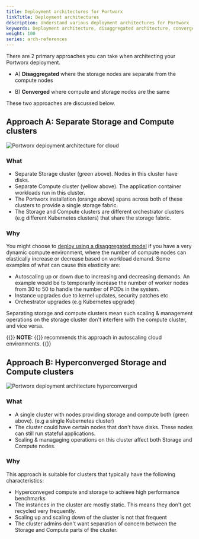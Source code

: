 ```yaml
---
title: Deployment architectures for Portworx
linkTitle: Deployment architectures
description: Understand various deployment architectures for Portworx
keywords: Deployment architecture, disaggregated architecture, converged architecture, Hyperconverged, AWS, Amazon Web Services, GCP Google Cloud Platform, VMWare vSphere
weight: 100
series: arch-references
---
```


There are 2 primary approaches you can take when architecting your Portworx deployment.

* A) **Disaggregated** where the storage nodes are separate from the compute nodes

* B) **Converged** where compute and storage nodes are the same

These two approaches are discussed below.

## Approach A: Separate Storage and Compute clusters


![Portworx deployment architecture for cloud](/img/px-cloud-arch-A.png)

### What

* Separate Storage cluster (green above). Nodes in this cluster have disks.
* Separate Compute cluster (yellow above). The application container workloads run in this cluster.
* The Portworx installation (orange above) spans across both of these clusters to provide a single storage fabric.
* The Storage and Compute clusters are different orchestrator clusters (e.g different Kubernetes clusters) that share the storage fabric.

### Why

You might choose to [deploy using a disaggregated model](/install-portworx/disaggregated/) if you have a very dynamic compute environment, where the number of compute nodes can elastically increase or decrease based on workload demand. Some examples of what can cause this elasticity are:

* Autoscaling up or down due to increasing and decreasing demands. An example would be to temporarily increase the number of worker nodes from 30 to 50 to handle the number of PODs in the system.
* Instance upgrades due to kernel updates, security patches etc
* Orchestrator upgrades (e.g Kubernetes upgrade)

Separating storage and compute clusters mean such scaling & management operations on the storage cluster don't interfere with the compute cluster, and vice versa.

{{<info>}}
**NOTE:**
{{<companyName>}} recommends this approach in autoscaling cloud environments.
{{</info>}}

## Approach B: Hyperconverged Storage and Compute clusters

![Portworx deployment architecture hyperconverged](/img/px-deployment-arch-hyperconverged.png)

### What

* A single cluster with nodes providing storage and compute both (green above). (e.g a single Kubernetes cluster)
* The cluster could have certain nodes that don't have disks. These nodes can still run stateful applications.
* Scaling & managaging operations on this cluster affect both Storage and Compute nodes.

### Why

This approach is suitable for clusters that typically have the following characteristics:

* Hyperconveged compute and storage to achieve high performance benchmarks
* The instances in the cluster are mostly static. This means they don't get recycled very frequently.
* Scaling up and scaling down of the cluster is not that frequent
* The cluster admins don't want separation of concern between the Storage and Compute parts of the cluster.
